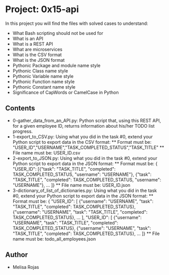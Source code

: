 # Project: 0x15-api

In this project you will find the files with solved cases to understand:

* What Bash scripting should not be used for
* What is an API
* What is a REST API
* What are microservices
* What is the CSV format
* What is the JSON format
* Pythonic Package and module name style
* Pythonic Class name style
* Pythonic Variable name style
* Pythonic Function name style
* Pythonic Constant name style
* Significance of CapWords or CamelCase in Python


## Contents
* 0-gather_data_from_an_API.py: Python script that, using this REST API, for a given employee ID, returns information about his/her TODO list progress.
* 1-export_to_CSV.py: Using what you did in the task #0, extend your Python script to export data in the CSV format:
** Format must be: "USER_ID","USERNAME","TASK_COMPLETED_STATUS","TASK_TITLE"
** File name must be: USER_ID.csv
* 2-export_to_JSON.py: Using what you did in the task #0, extend your Python script to export data in the JSON format:
** Format must be: { "USER_ID": [{"task": "TASK_TITLE", "completed": TASK_COMPLETED_STATUS, "username": "USERNAME"}, {"task": "TASK_TITLE", "completed": TASK_COMPLETED_STATUS, "username": "USERNAME"}, ... ]}
** File name must be: USER_ID.json
* 3-dictionary_of_list_of_dictionaries.py: Using what you did in the task #0, extend your Python script to export data in the JSON format:
** Format must be: { "USER_ID": [ {"username": "USERNAME", "task": "TASK_TITLE", "completed": TASK_COMPLETED_STATUS}, {"username": "USERNAME", "task": "TASK_TITLE", "completed": TASK_COMPLETED_STATUS}, ... ], "USER_ID": [ {"username": "USERNAME", "task": "TASK_TITLE", "completed": TASK_COMPLETED_STATUS}, {"username": "USERNAME", "task": "TASK_TITLE", "completed": TASK_COMPLETED_STATUS}, ... ]}
** File name must be: todo_all_employees.json

## Author
* Melisa Rojas

